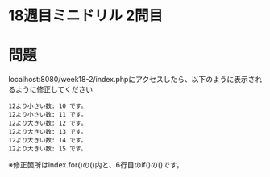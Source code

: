 # 18週目ミニドリル 2問目

# 問題

localhost:8080/week18-2/index.phpにアクセスしたら、以下のように表示されるように修正してください

```
12より小さい数: 10 です。
12より小さい数: 11 です。
12より大きい数: 12 です。
12より大きい数: 13 です。
12より大きい数: 14 です。
12より大きい数: 15 です。
```

※修正箇所はindex.for()の()内と、6行目のif()の()です。